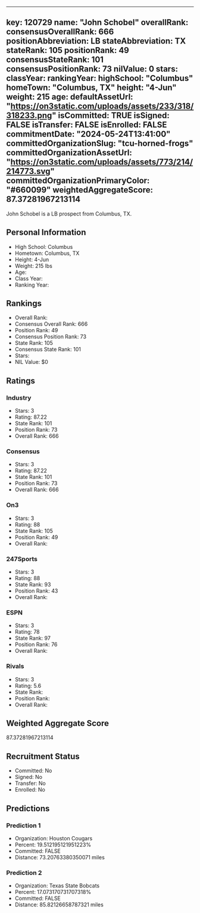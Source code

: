 ---
  key: 120729
  name: "John Schobel"
  overallRank: 
  consensusOverallRank: 666
  positionAbbreviation: LB
  stateAbbreviation: TX
  stateRank: 105
  positionRank: 49
  consensusStateRank: 101
  consensusPositionRank: 73
  nilValue: 0
  stars: 
  classYear: 
  rankingYear: 
  highSchool: "Columbus"
  homeTown: "Columbus, TX"
  height: "4-Jun"
  weight: 215
  age: 
  defaultAssetUrl: "https://on3static.com/uploads/assets/233/318/318233.png"
  isCommitted: TRUE
  isSigned: FALSE
  isTransfer: FALSE
  isEnrolled: FALSE
  commitmentDate: "2024-05-24T13:41:00"
  committedOrganizationSlug: "tcu-horned-frogs"
  committedOrganizationAssetUrl: "https://on3static.com/uploads/assets/773/214/214773.svg"
  committedOrganizationPrimaryColor: "#660099"
  weightedAggregateScore: 87.37281967213114
  ---
  
  John Schobel is a LB prospect from Columbus, TX.
  
  ## Personal Information
  - High School: Columbus
  - Hometown: Columbus, TX
  - Height: 4-Jun
  - Weight: 215 lbs
  - Age: 
  - Class Year: 
  - Ranking Year: 
  
  ## Rankings
  - Overall Rank: 
  - Consensus Overall Rank: 666
  - Position Rank: 49
  - Consensus Position Rank: 73
  - State Rank: 105
  - Consensus State Rank: 101
  - Stars: 
  - NIL Value: $0
  
  ## Ratings
  
  ### Industry
  - Stars: 3
  - Rating: 87.22
  - State Rank: 101
  - Position Rank: 73
  - Overall Rank: 666
  
  ### Consensus
  - Stars: 3
  - Rating: 87.22
  - State Rank: 101
  - Position Rank: 73
  - Overall Rank: 666
  
  ### On3
  - Stars: 3
  - Rating: 88
  - State Rank: 105
  - Position Rank: 49
  - Overall Rank: 
  
  ### 247Sports
  - Stars: 3
  - Rating: 88
  - State Rank: 93
  - Position Rank: 43
  - Overall Rank: 
  
  ### ESPN
  - Stars: 3
  - Rating: 78
  - State Rank: 97
  - Position Rank: 76
  - Overall Rank: 
  
  ### Rivals
  - Stars: 3
  - Rating: 5.6
  - State Rank: 
  - Position Rank: 
  - Overall Rank: 
  
  ## Weighted Aggregate Score
  87.37281967213114
  
  ## Recruitment Status
  - Committed: No
  - Signed: No
  - Transfer: No
  - Enrolled: No
  
  
  
  ## Predictions
  
  ### Prediction 1
  - Organization: Houston Cougars
  - Percent: 19.512195121951223%
  - Committed: FALSE
  - Distance: 73.20763380350071 miles
  
  ### Prediction 2
  - Organization: Texas State Bobcats
  - Percent: 17.073170731707318%
  - Committed: FALSE
  - Distance: 85.82126658787321 miles
  